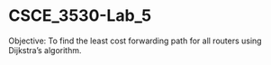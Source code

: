 # CSCE_3530-Lab_5
Objective: To find the least cost forwarding path for all routers using Dijkstra’s algorithm.
